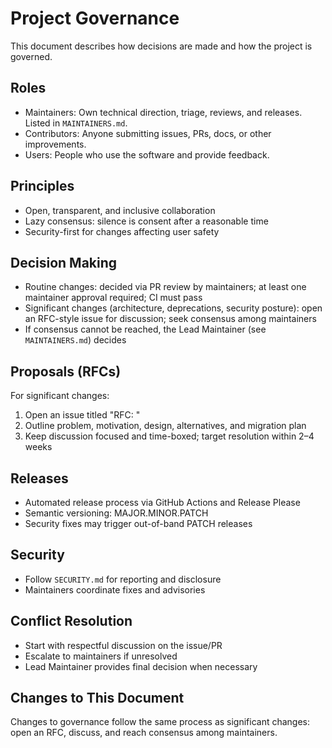 # Project Governance

This document describes how decisions are made and how the project is governed.

## Roles

- Maintainers: Own technical direction, triage, reviews, and releases. Listed in `MAINTAINERS.md`.
- Contributors: Anyone submitting issues, PRs, docs, or other improvements.
- Users: People who use the software and provide feedback.

## Principles

- Open, transparent, and inclusive collaboration
- Lazy consensus: silence is consent after a reasonable time
- Security-first for changes affecting user safety

## Decision Making

- Routine changes: decided via PR review by maintainers; at least one maintainer approval required; CI must pass
- Significant changes (architecture, deprecations, security posture): open an RFC-style issue for discussion; seek consensus among maintainers
- If consensus cannot be reached, the Lead Maintainer (see `MAINTAINERS.md`) decides

## Proposals (RFCs)

For significant changes:

1. Open an issue titled "RFC: <topic>"
2. Outline problem, motivation, design, alternatives, and migration plan
3. Keep discussion focused and time-boxed; target resolution within 2–4 weeks

## Releases

- Automated release process via GitHub Actions and Release Please
- Semantic versioning: MAJOR.MINOR.PATCH
- Security fixes may trigger out-of-band PATCH releases

## Security

- Follow `SECURITY.md` for reporting and disclosure
- Maintainers coordinate fixes and advisories

## Conflict Resolution

- Start with respectful discussion on the issue/PR
- Escalate to maintainers if unresolved
- Lead Maintainer provides final decision when necessary

## Changes to This Document

Changes to governance follow the same process as significant changes: open an RFC, discuss, and reach consensus among maintainers.
